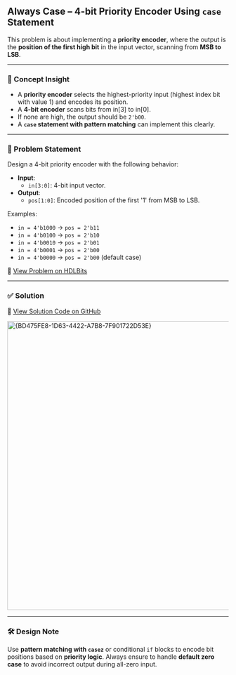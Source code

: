 ## Always Case – 4-bit Priority Encoder Using `case` Statement

This problem is about implementing a **priority encoder**, where the output is the **position of the first high bit** in the input vector, scanning from **MSB to LSB**.

---

### 🧠 Concept Insight  
- A **priority encoder** selects the highest-priority input (highest index bit with value 1) and encodes its position.
- A **4-bit encoder** scans bits from in[3] to in[0].
- If none are high, the output should be `2'b00`.
- A **`case` statement with pattern matching** can implement this clearly.

---

### 📘 Problem Statement  
Design a 4-bit priority encoder with the following behavior:

- **Input**:
  - `in[3:0]`: 4-bit input vector.
- **Output**:
  - `pos[1:0]`: Encoded position of the first '1' from MSB to LSB.

Examples:
- `in = 4'b1000` → `pos = 2'b11`
- `in = 4'b0100` → `pos = 2'b10`
- `in = 4'b0010` → `pos = 2'b01`
- `in = 4'b0001` → `pos = 2'b00`
- `in = 4'b0000` → `pos = 2'b00` (default case)

🔗 [View Problem on HDLBits](https://hdlbits.01xz.net/wiki/Priority_encoder)

---

### ✅ Solution  
📄 [View Solution Code on GitHub](https://github.com/EswarAdithya011/HDLBits/blob/main/Problem%20Sets/2.%20Verilog%20Language/2.3%20Procedures/2.3.6%20Always_case/Priority_encoder.v)

<img width="658" alt="{BD475FE8-1D63-4422-A7B8-7F901722D53E}" src="https://github.com/user-attachments/assets/e6a900ef-4d03-4672-b7c5-20fcc0ac6800" />

---

### 🛠 Design Note  
Use **pattern matching with `casez`** or conditional `if` blocks to encode bit positions based on **priority logic**. Always ensure to handle **default zero case** to avoid incorrect output during all-zero input.
